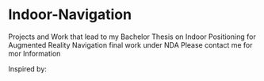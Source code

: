 # Indoor-Navigation
Projects and Work that lead to my Bachelor Thesis on Indoor Positioning for Augmented Reality Navigation
final work under NDA
Please contact me for mor Information

Inspired by: 

